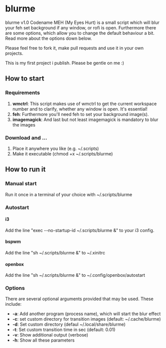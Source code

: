 # blurme

<p>blurme v1.0 Codename MEH (My Eyes Hurt) is a small script which will blur your feh set background if any window, or rofi is open. Furthermore there are some options, which allow you to change the default behaviour a bit. Read more about the options down below.</p>
<p>Please feel free to fork it, make pull requests and use it in your own projects.</p>
<p>This is my first project i publish. Please be gentle on me :)</p>
<h2>How to start</h2>
<h3>Requirements</h3>
<ol>
<li><b>wmctrl</b>: This script makes use of wmctrl to get the current workspace number and to clarify, whether any window is open. It's essential!</li>
<li><b>feh</b>: Furthermore you'll need feh to set your background image(s).</li>
<li><b>imagemagick</b>: And last but not least imagemagick is mandatory to blur the images</li>
</ol>
<h3>Download and ...</h3>
<ol>
    <li>Place it anywhere you like (e.g. ~/.scripts)</li>
    <li>Make it executable (chmod +x ~/.scripts/blurme)</li>
</ol>
<h2>How to run it</h2>
<h3>Manual start</h3>
<p>Run it once in a terminal of your choice with ~/.scripts/blurme</p>
<h3>Autostart</h3>
<h4>i3</h4>
<p>Add the line "exec --no-startup-id ~/.scripts/blurme &" to your i3 config.</p>
<h4>bspwm</h4>
<p>Add the line "sh ~/.scripts/blurme &" to ~/.xinitrc</p>
<h4>openbox</h4>
<p>Add the line "sh ~/.scripts/blurme &" to ~/.config/openbox/autostart</p>
<h3>Options</h3>
<p>There are several optional arguments provided that may be used. These include:</p>
<ul>
    <li><b>-a</b>: Add another program (process name), which will start the blur effect</li>
    <li><b>-c</b>: set custom directory for transition images (default: ~/.cache/blurme)</li>
    <li><b>-d</b>: Set custom directory (defaul ~/.local/share/blurme)</li>
    <li><b>-t</b>: Set custom transition time in sec (default: 0.01)</li>
    <li><b>-v</b>: Show additional output (verbose)</li>
    <li><b>-h</b>: Show all these parameters</li>
</ul>

